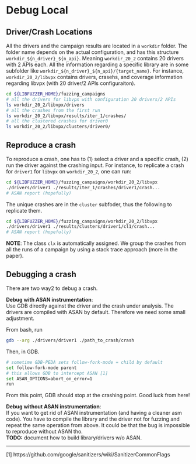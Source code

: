 # Debug Local



## Driver/Crash Locations

All the drivers and the campaign results are located in a `workdir` folder. The
folder name depends on the actual configuration, and has this structure
`workdir_${n_driver}_${n_api}`. Meaning `workdir_20_2` contains 20 drivers with
2 APIs each. All the information regarding a specific library are in some
subfolder like `workdir_${n_driver}_${n_api}/{target_name}`. For instance,
`workdir_20_2/libvpx` contains drivers, crasehs, and coverage information
regarding libvpx (with 20 driver/2 APIs configuraiton).

```bash
cd ${LIBFUZZER_HOME}/fuzzing_campaigns
# all the drivers for libvpx with configuration 20 drivers/2 APIs
ls workdir_20_2/libvpx/drivers
# all the crashes from the first run 
ls workdir_20_2/libvpx/results/iter_1/crashes/
# all the clustered crashes for driver0
ls workdir_20_2/libvpx/clusters/driver0/
```

## Reproduce a crash

To reproduce a crash, one has to (1) select a driver and a specific crash, (2) run the driver against the crashing input. For instance, to replicate a crash for `driver1` for `libvpx` on `workdir_20_2`, one can run:
```bash
cd ${LIBFUZZER_HOME}/fuzzing_campaigns/workdir_20_2/libvpx
./drivers/driver1 ./results/iter_1/crashes/driver1/crash...
# ASAN report (hopefully)
```

The unique crashes are in the `cluster` subfoder, thus the following to replicate them.
```bash
cd ${LIBFUZZER_HOME}/fuzzing_campaigns/workdir_20_2/libvpx
./drivers/driver1 ./results/clusters/driver1/cl1/crash...
# ASAN report (hopefully)
```
**NOTE**: The class `clx` is automatically assigned. We group the crashes from
all the runs of a campaign by using a stack trace approach (more in the paper).

## Debugging a crash

There are two way2 to debug a crash.

**Debug with ASAN instrumentation**:  
Use GDB directly against the driver and the crash under analysis. The
drivers are compiled with ASAN by default. Therefore we need some small
adjustment.

From bash, run
```bash
gdb --arg ./drivers/driver1 ./path_to_crash/crash
```
Then, in GDB.
```bash
# sometime GDB-PEDA sets follow-fork-mode = child by default
set follow-fork-mode parent
# this allows GDB to intercept ASAN [1]
set ASAN_OPTIONS=abort_on_error=1
run
```
From this point, GDB should stop at the crashing point. Good luck from here!


**Debug without ASAN instrumentation**:  
If you want to get rid of ASAN instrumentation (and having a cleaner asm code).
You have to compile the library and the driver not for fuzzing and repeat the
same operation from above. It could be that the bug is impossible to reproduce
without ASAN tho.  
**TODO:** document how to build library/drivers w/o ASAN.

<hr />
[1] https://github.com/google/sanitizers/wiki/SanitizerCommonFlags